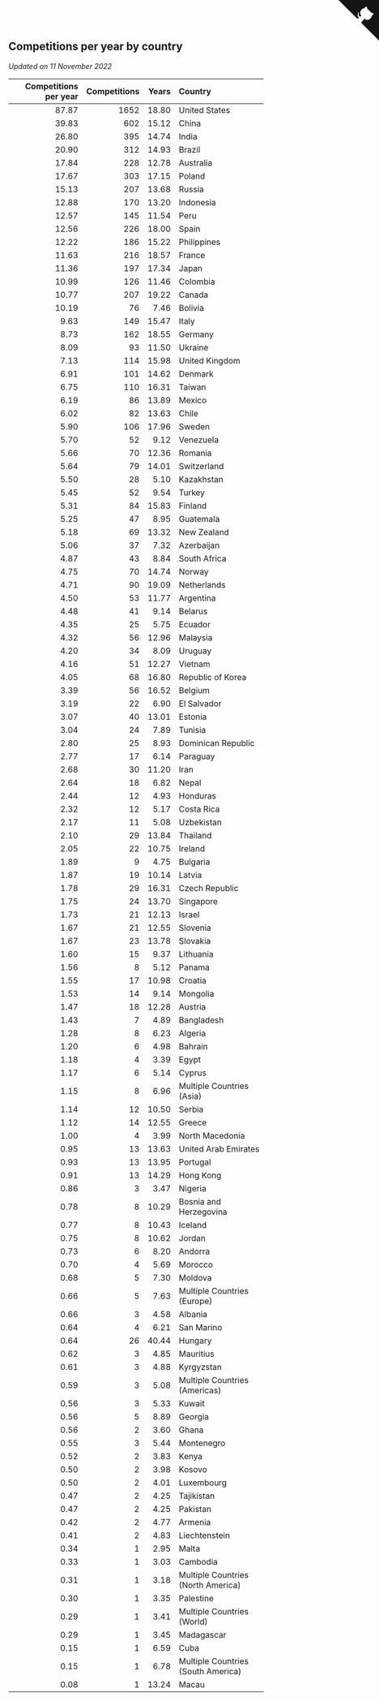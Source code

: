 ## Competitions per year by country

*Updated on 11 November 2022*

| Competitions per year | Competitions | Years | Country |
| ---: | ---: | ---: | :--- |
| 87.87 | 1652 | 18.80 | United States |
| 39.83 | 602 | 15.12 | China |
| 26.80 | 395 | 14.74 | India |
| 20.90 | 312 | 14.93 | Brazil |
| 17.84 | 228 | 12.78 | Australia |
| 17.67 | 303 | 17.15 | Poland |
| 15.13 | 207 | 13.68 | Russia |
| 12.88 | 170 | 13.20 | Indonesia |
| 12.57 | 145 | 11.54 | Peru |
| 12.56 | 226 | 18.00 | Spain |
| 12.22 | 186 | 15.22 | Philippines |
| 11.63 | 216 | 18.57 | France |
| 11.36 | 197 | 17.34 | Japan |
| 10.99 | 126 | 11.46 | Colombia |
| 10.77 | 207 | 19.22 | Canada |
| 10.19 | 76 | 7.46 | Bolivia |
| 9.63 | 149 | 15.47 | Italy |
| 8.73 | 162 | 18.55 | Germany |
| 8.09 | 93 | 11.50 | Ukraine |
| 7.13 | 114 | 15.98 | United Kingdom |
| 6.91 | 101 | 14.62 | Denmark |
| 6.75 | 110 | 16.31 | Taiwan |
| 6.19 | 86 | 13.89 | Mexico |
| 6.02 | 82 | 13.63 | Chile |
| 5.90 | 106 | 17.96 | Sweden |
| 5.70 | 52 | 9.12 | Venezuela |
| 5.66 | 70 | 12.36 | Romania |
| 5.64 | 79 | 14.01 | Switzerland |
| 5.50 | 28 | 5.10 | Kazakhstan |
| 5.45 | 52 | 9.54 | Turkey |
| 5.31 | 84 | 15.83 | Finland |
| 5.25 | 47 | 8.95 | Guatemala |
| 5.18 | 69 | 13.32 | New Zealand |
| 5.06 | 37 | 7.32 | Azerbaijan |
| 4.87 | 43 | 8.84 | South Africa |
| 4.75 | 70 | 14.74 | Norway |
| 4.71 | 90 | 19.09 | Netherlands |
| 4.50 | 53 | 11.77 | Argentina |
| 4.48 | 41 | 9.14 | Belarus |
| 4.35 | 25 | 5.75 | Ecuador |
| 4.32 | 56 | 12.96 | Malaysia |
| 4.20 | 34 | 8.09 | Uruguay |
| 4.16 | 51 | 12.27 | Vietnam |
| 4.05 | 68 | 16.80 | Republic of Korea |
| 3.39 | 56 | 16.52 | Belgium |
| 3.19 | 22 | 6.90 | El Salvador |
| 3.07 | 40 | 13.01 | Estonia |
| 3.04 | 24 | 7.89 | Tunisia |
| 2.80 | 25 | 8.93 | Dominican Republic |
| 2.77 | 17 | 6.14 | Paraguay |
| 2.68 | 30 | 11.20 | Iran |
| 2.64 | 18 | 6.82 | Nepal |
| 2.44 | 12 | 4.93 | Honduras |
| 2.32 | 12 | 5.17 | Costa Rica |
| 2.17 | 11 | 5.08 | Uzbekistan |
| 2.10 | 29 | 13.84 | Thailand |
| 2.05 | 22 | 10.75 | Ireland |
| 1.89 | 9 | 4.75 | Bulgaria |
| 1.87 | 19 | 10.14 | Latvia |
| 1.78 | 29 | 16.31 | Czech Republic |
| 1.75 | 24 | 13.70 | Singapore |
| 1.73 | 21 | 12.13 | Israel |
| 1.67 | 21 | 12.55 | Slovenia |
| 1.67 | 23 | 13.78 | Slovakia |
| 1.60 | 15 | 9.37 | Lithuania |
| 1.56 | 8 | 5.12 | Panama |
| 1.55 | 17 | 10.98 | Croatia |
| 1.53 | 14 | 9.14 | Mongolia |
| 1.47 | 18 | 12.28 | Austria |
| 1.43 | 7 | 4.89 | Bangladesh |
| 1.28 | 8 | 6.23 | Algeria |
| 1.20 | 6 | 4.98 | Bahrain |
| 1.18 | 4 | 3.39 | Egypt |
| 1.17 | 6 | 5.14 | Cyprus |
| 1.15 | 8 | 6.96 | Multiple Countries (Asia) |
| 1.14 | 12 | 10.50 | Serbia |
| 1.12 | 14 | 12.55 | Greece |
| 1.00 | 4 | 3.99 | North Macedonia |
| 0.95 | 13 | 13.63 | United Arab Emirates |
| 0.93 | 13 | 13.95 | Portugal |
| 0.91 | 13 | 14.29 | Hong Kong |
| 0.86 | 3 | 3.47 | Nigeria |
| 0.78 | 8 | 10.29 | Bosnia and Herzegovina |
| 0.77 | 8 | 10.43 | Iceland |
| 0.75 | 8 | 10.62 | Jordan |
| 0.73 | 6 | 8.20 | Andorra |
| 0.70 | 4 | 5.69 | Morocco |
| 0.68 | 5 | 7.30 | Moldova |
| 0.66 | 5 | 7.63 | Multiple Countries (Europe) |
| 0.66 | 3 | 4.58 | Albania |
| 0.64 | 4 | 6.21 | San Marino |
| 0.64 | 26 | 40.44 | Hungary |
| 0.62 | 3 | 4.85 | Mauritius |
| 0.61 | 3 | 4.88 | Kyrgyzstan |
| 0.59 | 3 | 5.08 | Multiple Countries (Americas) |
| 0.56 | 3 | 5.33 | Kuwait |
| 0.56 | 5 | 8.89 | Georgia |
| 0.56 | 2 | 3.60 | Ghana |
| 0.55 | 3 | 5.44 | Montenegro |
| 0.52 | 2 | 3.83 | Kenya |
| 0.50 | 2 | 3.98 | Kosovo |
| 0.50 | 2 | 4.01 | Luxembourg |
| 0.47 | 2 | 4.25 | Tajikistan |
| 0.47 | 2 | 4.25 | Pakistan |
| 0.42 | 2 | 4.77 | Armenia |
| 0.41 | 2 | 4.83 | Liechtenstein |
| 0.34 | 1 | 2.95 | Malta |
| 0.33 | 1 | 3.03 | Cambodia |
| 0.31 | 1 | 3.18 | Multiple Countries (North America) |
| 0.30 | 1 | 3.35 | Palestine |
| 0.29 | 1 | 3.41 | Multiple Countries (World) |
| 0.29 | 1 | 3.45 | Madagascar |
| 0.15 | 1 | 6.59 | Cuba |
| 0.15 | 1 | 6.78 | Multiple Countries (South America) |
| 0.08 | 1 | 13.24 | Macau |


<a href="https://github.com/jonatanklosko/wca_statistics" class="github-corner" aria-label="View source on Github"><svg width="80" height="80" viewBox="0 0 250 250" style="fill:#151513; color:#fff; position: absolute; top: 0; border: 0; right: 0;" aria-hidden="true"><path d="M0,0 L115,115 L130,115 L142,142 L250,250 L250,0 Z"></path><path d="M128.3,109.0 C113.8,99.7 119.0,89.6 119.0,89.6 C122.0,82.7 120.5,78.6 120.5,78.6 C119.2,72.0 123.4,76.3 123.4,76.3 C127.3,80.9 125.5,87.3 125.5,87.3 C122.9,97.6 130.6,101.9 134.4,103.2" fill="currentColor" style="transform-origin: 130px 106px;" class="octo-arm"></path><path d="M115.0,115.0 C114.9,115.1 118.7,116.5 119.8,115.4 L133.7,101.6 C136.9,99.2 139.9,98.4 142.2,98.6 C133.8,88.0 127.5,74.4 143.8,58.0 C148.5,53.4 154.0,51.2 159.7,51.0 C160.3,49.4 163.2,43.6 171.4,40.1 C171.4,40.1 176.1,42.5 178.8,56.2 C183.1,58.6 187.2,61.8 190.9,65.4 C194.5,69.0 197.7,73.2 200.1,77.6 C213.8,80.2 216.3,84.9 216.3,84.9 C212.7,93.1 206.9,96.0 205.4,96.6 C205.1,102.4 203.0,107.8 198.3,112.5 C181.9,128.9 168.3,122.5 157.7,114.1 C157.9,116.9 156.7,120.9 152.7,124.9 L141.0,136.5 C139.8,137.7 141.6,141.9 141.8,141.8 Z" fill="currentColor" class="octo-body"></path></svg></a><style>.github-corner:hover .octo-arm{animation:octocat-wave 560ms ease-in-out}@keyframes octocat-wave{0%,100%{transform:rotate(0)}20%,60%{transform:rotate(-25deg)}40%,80%{transform:rotate(10deg)}}@media (max-width:500px){.github-corner:hover .octo-arm{animation:none}.github-corner .octo-arm{animation:octocat-wave 560ms ease-in-out}}</style>

